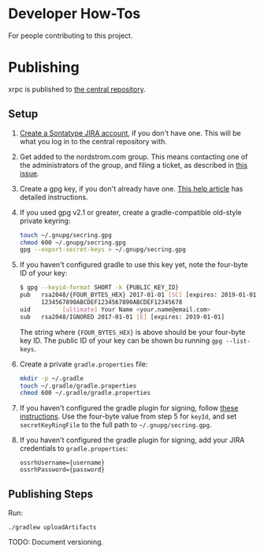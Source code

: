 # Developer How-Tos

For people contributing to this project.

# Publishing

xrpc is published to [the central repository](https://oss.sonatype.org/#nexus-search;quick~com.nordstrom.xrpc).

## Setup

1. [Create a Sontatype JIRA account](https://issues.sonatype.org/secure/Signup!default.jspa), if you don't have one. This will be what you log in to the central repository with.
2. Get added to the nordstrom.com group. This means contacting one of the administrators of the group, and filing a ticket, as described in [this issue](https://issues.sonatype.org/browse/OSSRH-13276).
3. Create a gpg key, if you don't already have one. [This help article](http://central.sonatype.org/pages/working-with-pgp-signatures.html) has detailed instructions.
4. If you used gpg v2.1 or greater, create a gradle-compatible old-style private keyring:

    ```bash
    touch ~/.gnupg/secring.gpg
    chmod 600 ~/.gnupg/secring.gpg
    gpg --export-secret-keys > ~/.gnupg/secring.gpg
    ```

5. If you haven't configured gradle to use this key yet, note the four-byte ID of your key:

    ```bash
    $ gpg --keyid-format SHORT -k {PUBLIC_KEY_ID}
    pub   rsa2048/{FOUR_BYTES_HEX} 2017-01-01 [SC] [expires: 2019-01-01]
          1234567890ABCDEF1234567890ABCDEF12345678
    uid         [ultimate] Your Name <your.name@email.com>
    sub   rsa2048/IGNORED 2017-01-01 [E] [expires: 2019-01-01]
    ```

    The string where `{FOUR_BYTES_HEX}` is above should be your four-byte key ID. The public ID of your key can be shown bu running `gpg --list-keys`.
6. Create a private `gradle.properties` file:

    ```bash
    mkdir -p ~/.gradle
    touch ~/.gradle/gradle.properties
    chmod 600 ~/.gradle/gradle.properties
    ```
7. If you haven't configured the gradle plugin for signing, follow [these instructions](https://docs.gradle.org/current/userguide/signing_plugin.html#sec:signatory_credentials). Use the four-byte value from step 5 for `keyId`, and set `secretKeyRingFile` to the full path to `~/.gnupg/secring.gpg`.
8. If you haven't configured the gradle plugin for signing, add your JIRA credentials to `gradle.properties`:

    ```
    ossrhUsername={username}
    ossrhPassword={password}
    ```

## Publishing Steps 

Run:
```
./gradlew uploadArtifacts
```

TODO: Document versioning.
